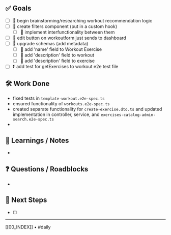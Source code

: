 ## ✅ Goals
- [ ] 🔺 begin brainstorming/researching workout recommendation logic
- [ ] 🔽  create filters component (put in a custom hook)
	- [ ] 🔽 implement interfunctionality between them
- [ ] 🔽  edit button on workoutform just sends to dashboard
- [ ] 🔽 upgrade schemas (add metadata)
	- [ ] 🔽 add 'name' field to Workout Exercise
	- [ ] 🔽 add 'description' field to workout
	- [ ] 🔽 add 'description' field to exercise
- [ ] ⏬ add test for getExercises to workout e2e test file

## 🛠️ Work Done
- fixed tests in `template-workout.e2e-spec.ts`
- ensured functionality of `workouts.e2e-spec.ts`
- created separate functionality for `create-exercise.dto.ts` and updated implementation in controller, service, and `exercises-catalog-admin-search.e2e-spec.ts`
- 

## 🧠 Learnings / Notes
- 

## ❓ Questions / Roadblocks
- 

## 🔁 Next Steps
- [ ] 

---
[[00_INDEX]] • #daily
